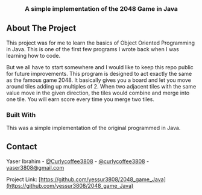 
<!-- PROJECT LOGO -->
<br>
<p align="center">
  <h3 align="center">A simple implementation of the 2048 Game in Java</h3>
</p>


<!-- ABOUT THE PROJECT -->
## About The Project
This project was for me to learn the basics of Object Oriented Programming in Java. This is one of the first few programs I wrote back when I was learning how to code. 

But we all have to start somewhere and I would like to keep this repo public for future improvements. This program is designed to act exactly the same as the famous game 2048. It basically gives you a board and let you move around tiles adding up multiples of 2. When two adjacent tiles with the same value move in the given direction, the tiles would combine and merge into one tile. You will earn score every time you merge two tiles.



### Built With
This was a simple implementation of the original programmed in Java. 



<!-- CONTACT -->
## Contact

Yaser Ibrahim - [@Curlycoffee3808](https://twitter.com/Curlycoffee3808) - [@curlycoffee3808](https://instagram.com/curlycoffee3808) - yaser3808@gmail.com

Project Link: [https://github.com/yessur3808/2048_game_Java](https://github.com/yessur3808/2048_game_Java)
